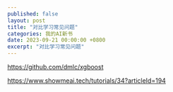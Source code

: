 ```yaml
---
published: false
layout: post
title: "对比学习常见问题"
categories: 我的AI新书
date: 2023-09-21 00:00:00 +0800
excerpt: "对比学习常见问题"
---
```



https://github.com/dmlc/xgboost

https://www.showmeai.tech/tutorials/34?articleId=194

